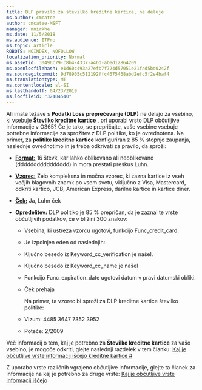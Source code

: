 ```yaml
---
title: DLP pravilo za številko kreditne kartice, ne deluje
ms.author: cmcatee
author: cmcatee-MSFT
manager: mnirkhe
ms.date: 11/5/2018
ms.audience: ITPro
ms.topic: article
ROBOTS: NOINDEX, NOFOLLOW
localization_priority: Normal
ms.assetid: 30496c79-c8b4-4337-a46d-abed12864209
ms.openlocfilehash: e1d60c493a27efb7f724d57051e21fad5bd0242f
ms.sourcegitcommit: 9d78905c512192ffc4675468abd2efc5f2e4baf4
ms.translationtype: MT
ms.contentlocale: sl-SI
ms.lasthandoff: 04/23/2019
ms.locfileid: "32404540"
---
```

Ali imate težave s **Podatki Loss preprečevanje (DLP)** ne delajo za vsebino, ki vsebuje **Številko kreditne kartice** , pri uporabi vrsto DLP občutljive informacije v O365? Če je tako, se prepričajte, vaše vsebine vsebuje potrebne informacije za sprožitev z DLP politike, ko je ovrednotena. Na primer, za **politike kreditne kartice** konfiguriran z 85 % stopnjo zaupanja, naslednje ovrednotimo in je treba odkrivati za pravilo, da sproži: 
  
- **[Format:](https://docs.microsoft.com/office365/securitycompliance/what-the-sensitive-information-types-look-for#format-19)** 16 števk, kar lahko oblikovano ali neoblikovano (dddddddddddddddd) in mora prestati preskus Luhn. 
    
- **[Vzorec:](https://docs.microsoft.com/office365/securitycompliance/what-the-sensitive-information-types-look-for#pattern-19)** Zelo kompleksna in močna vzorec, ki zazna kartice iz vseh večjih blagovnih znamk po vsem svetu, vključno z Visa, Mastercard, odkriti kartico, JCB, American Express, darilne kartice in kartice diner. 
    
- **[Ček:](https://docs.microsoft.com/office365/securitycompliance/what-the-sensitive-information-types-look-for#checksum-19)** Ja, Luhn ček 
    
- **[Opredelitev:](https://docs.microsoft.com/office365/securitycompliance/what-the-sensitive-information-types-look-for#definition-19)** DLP politiko je 85 % prepričan, da je zaznal te vrste občutljivih podatkov, če v bližini 300 znakov: 
    
  - Vsebina, ki ustreza vzorcu ugotovi, funkcijo Func_credit_card.
    
  - Je izpolnjen eden od naslednjih: 
    
  - Ključno besedo iz Keyword_cc_verification je našel.
    
  - Ključno besedo iz Keyword_cc_name je našel
    
  - Funkcijo Func_expiration_date ugotovi datum v pravi datumski obliki.
    
  - Ček prehaja
    
    Na primer, ta vzorec bi sproži za DLP kreditne kartice številko politike:
    
  - Vizum: 4485 3647 7352 3952 
    
  - Poteče: 2/2009
    
Več informacij o tem, kaj je potrebno za **Številko kreditne kartice** za vašo vsebino, je mogoče odkriti, glejte naslednji razdelek v tem članku: [Kaj je občutljive vrste informacij iščejo kreditne kartice #](https://docs.microsoft.com/office365/securitycompliance/what-the-sensitive-information-types-look-for#credit-card-number)
  
Z uporabo vrste različnih vgrajeno občutljive informacije, glejte ta članek za informacije na kaj je potrebno za druge vrste: [Kaj je občutljive vrste informacij iščejo](https://docs.microsoft.com/office365/securitycompliance/what-the-sensitive-information-types-look-for)
  


